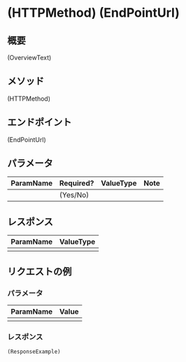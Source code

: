 # (HTTPMethod) (EndPointUrl)
## 概要
(OverviewText)

## メソッド
(HTTPMethod)

## エンドポイント
(EndPointUrl)

## パラメータ
|ParamName   |Required?   |ValueType   |Note                    |
|:-----------|:-----------|:-----------|:-----------------------|
|            |(Yes/No)    |            |                        |

## レスポンス
|ParamName   |ValueType   |
|:-----------|:-----------|
|            |            |

## リクエストの例
### パラメータ
|ParamName   |Value       |
|:-----------|:-----------|
|            |            |

### レスポンス
```
(ResponseExample)
```
